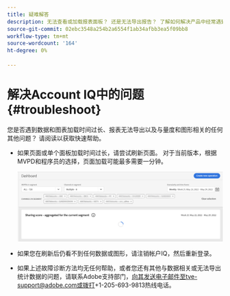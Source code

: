 ```yaml
---
title: 疑难解答
description: 无法查看或加载报表面板？ 还是无法导出报告？ 了解如何解决产品中经常遇到的问题。
source-git-commit: 02ebc3548a254b2a6554f1ab34afbb3ea5f09bb8
workflow-type: tm+mt
source-wordcount: '164'
ht-degree: 0%

---
```


# 解决Account IQ中的问题 {#troubleshoot}

您是否遇到数据和图表加载时间过长、报表无法导出以及与量度和图形相关的任何其他问题？ 请阅读以获取快速帮助。

* 如果页面或单个面板加载时间过长，请尝试刷新页面。 对于当前版本，根据MVPD和程序员的选择，页面加载可能最多需要一分钟。

  ![](assets/troubleshoot.png)

* 如果您在刷新后仍看不到任何数据或图形，请注销帐户IQ，然后重新登录。

* 如果上述故障诊断方法均无任何帮助，或者您还有其他与数据相关或无法导出统计数据的问题，请联系Adobe支持部门，向其发送电子邮件至tve-support@adobe.com或拨打+1-205-693-9813热线电话。
